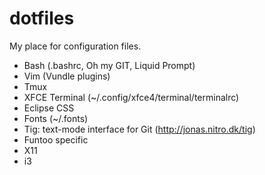 dotfiles
========

My place for configuration files.

- Bash (.bashrc, Oh my GIT, Liquid Prompt)
- Vim (Vundle plugins)
- Tmux
- XFCE Terminal (~/.config/xfce4/terminal/terminalrc)
- Eclipse CSS
- Fonts (~/.fonts)
- Tig: text-mode interface for Git  (http://jonas.nitro.dk/tig)
- Funtoo specific
- X11
- i3

